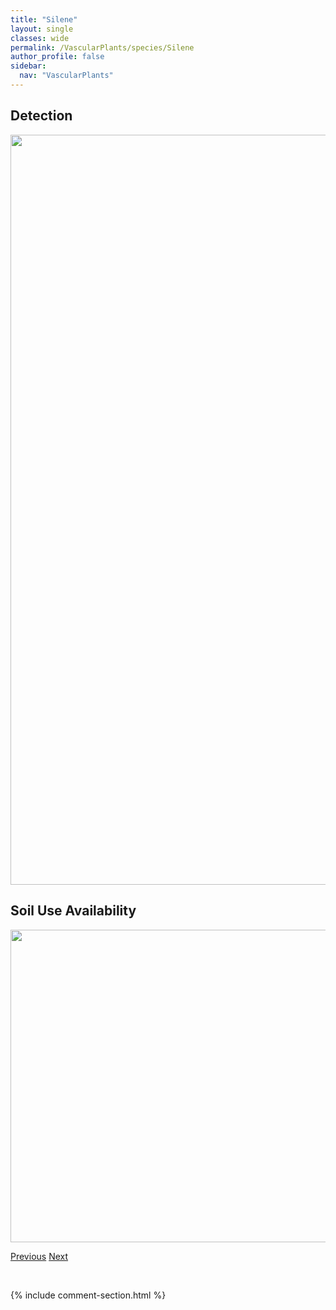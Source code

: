 ```yaml
---
title: "Silene"
layout: single
classes: wide
permalink: /VascularPlants/species/Silene
author_profile: false
sidebar:
  nav: "VascularPlants"
---
```


<h2>Detection</h2>

<a href="https://drive.google.com/uc?export=view&id=1AIlY0EpN17tvaE9286wAgHZWVZFVfK6G">
<img src="https://drive.google.com/uc?export=view&id=1AIlY0EpN17tvaE9286wAgHZWVZFVfK6G" height = "1200" width = "800">
</a>


<h2>Soil Use Availability</h2>

<a href="https://drive.google.com/uc?export=view&id=1KNiCV9vMkOUmjAHfV6PoI0BE0dvOW8T-">
<img src="https://drive.google.com/uc?export=view&id=1KNiCV9vMkOUmjAHfV6PoI0BE0dvOW8T-" height = "500" width = "1000">
</a>


<a href="/DevelopmentWebsite/VascularPlants/species/SibbaldiaTridentata" class="pagination--pager" title="Sibbaldia tridentata">Previous</a> <a href="/DevelopmentWebsite/VascularPlants/species/SileneAcaulis" class="pagination--pager" title="Silene acaulis">Next</a>

<p>&nbsp;</p>

{% include comment-section.html %}
